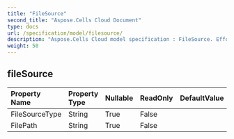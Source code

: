 ```yaml
---
title: "FileSource"
second_title: "Aspose.Cells Cloud Document"
type: docs
url: /specification/model/filesource/
description: "Aspose.Cells Cloud model specification : FileSource. Effortlessly handle Excel and other spreadsheet documents with features like opening, generating, editing, splitting, merging, comparing, and converting."
weight: 50
---
```


## **fileSource**

 

| Property Name | Property Type | Nullable |  ReadOnly | DefaultValue | Description | 
| :- | :- | :- |:- |  :- | :- |
| FileSourceType | String | True |  False |  |  |  
| FilePath | String | True |  False |  |  |  

